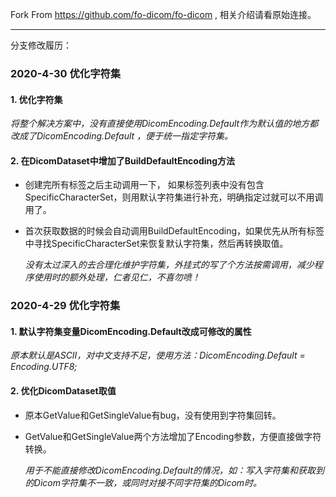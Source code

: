 Fork From https://github.com/fo-dicom/fo-dicom , 相关介绍请看原始连接。

---

分支修改履历：


### 2020-4-30 优化字符集

#### 1. 优化字符集

   *将整个解决方案中，没有直接使用DicomEncoding.Default作为默认值的地方都改成了DicomEncoding.Default ，便于统一指定字符集。*

#### 2. 在DicomDataset中增加了BuildDefaultEncoding方法
* 创建完所有标签之后主动调用一下， 如果标签列表中没有包含SpecificCharacterSet，则用默认字符集进行补充，明确指定过就可以不用调用了。
* 首次获取数据的时候会自动调用BuildDefaultEncoding，如果优先从所有标签中寻找SpecificCharacterSet来恢复默认字符集，然后再转换取值。

   *没有太过深入的去合理化维护字符集，外挂式的写了个方法按需调用，减少程序使用时的额外处理，仁者见仁，不喜勿喷！*
   


### 2020-4-29 优化字符集

#### 1. 默认字符集变量DicomEncoding.Default改成可修改的属性

   *原本默认是ASCII，对中文支持不足，使用方法：DicomEncoding.Default = Encoding.UTF8;*

#### 2. 优化DicomDataset取值
* 原本GetValue<string>和GetSingleValue<string>有bug，没有使用到字符集回转。
* GetValue<string>和GetSingleValue<string>两个方法增加了Encoding参数，方便直接做字符转换。

   *用于不能直接修改DicomEncoding.Default的情况，如：写入字符集和获取到的Dicom字符集不一致，或同时对接不同字符集的Dicom时。*
   
